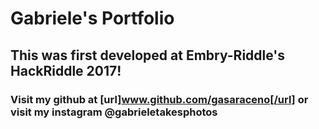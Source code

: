 # Gabriele's Portfolio
## This was first developed at Embry-Riddle's HackRiddle 2017!
### Visit my github at [url]www.github.com/gasaraceno[/url] or visit my instagram @gabrieletakesphotos


